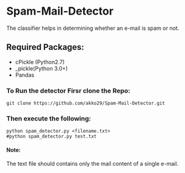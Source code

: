 # Spam-Mail-Detector
The classifier helps in determining whether an e-mail is spam or not. 

## Required Packages:

* cPickle (Python2.7)
* _pickle(Python 3.0+)
* Pandas

### To Run the detector Firsr clone the Repo:
```
git clone https://github.com/akko29/Spam-Mail-Detector.git
```
### Then execute the following:
```
python spam_detector.py <filename.txt>
#python spam_detector.py test.txt
```
#### Note: 
The text file should contains only the mail content of a single e-mail. 

